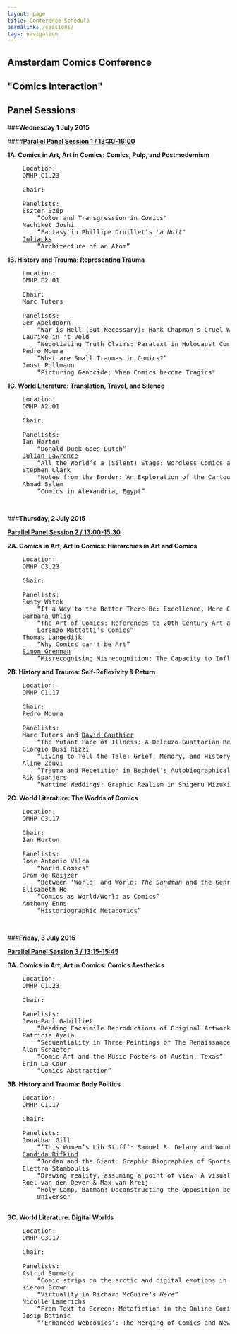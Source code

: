```yaml
---
layout: page
title: Conference Schedule
permalink: /sessions/
tags: navigation
---
```


## Amsterdam Comics Conference

## "Comics Interaction"

## Panel Sessions

###__Wednesday 1 July 2015__


####<u><b>Parallel Panel Session 1 / 13:30-16:00</b></u>
  	
__1A. Comics in Art, Art in Comics: Comics, Pulp, and Postmodernism__

<pre>
	Location:
	OMHP C1.23

	Chair:

	Panelists:
	Eszter Szép
		“Color and Transgression in Comics"
	Nachiket Joshi
		“Fantasy in Phillipe Druillet’s <i>La Nuit</i>"
	<a href="http://www.juliacks.com">Juliacks</a>
		“Architecture of an Atom”
</pre>

__1B. History and Trauma: Representing Trauma__

<pre>
	Location:
	OMHP E2.01

	Chair:
	Marc Tuters

	Panelists:
	Ger Apeldoorn
		“War is Hell (But Necessary): Hank Chapman's Cruel War Comics of the Early Fifties”
	Laurike in 't Veld
		“Negotiating Truth Claims: Paratext in Holocaust Comics”
	Pedro Moura
		“What are Small Traumas in Comics?”
	Joost Pollmann
		“Picturing Genocide: When Comics become Tragics"
</pre>


__1C. World Literature: Translation, Travel, and Silence__

<pre>
	Location:
	OMHP A2.01

	Chair:

	Panelists:
	Ian Horton
		“Donald Duck Goes Dutch”
	<a href="http://www.julianlawrence.net/">Julian Lawrence</a>
		“All the World’s a (Silent) Stage: Wordless Comics as World Literature”
	Stephen Clark
		"Notes from the Border: An Exploration of the Cartoonist's Interpersonal Communication"
	Ahmad Salem
		“Comics in Alexandria, Egypt”
</pre>
 
<br>

###__Thursday, 2 July 2015__

<u><b>Parallel Panel Session 2 / 13:00-15:30</b></u>

__2A. Comics in Art, Art in Comics: Hierarchies in Art and Comics__

<pre>
	Location:
	OMHP C3.23

	Chair:

	Panelists:
	Rusty Witek
		“If a Way to the Better There Be: Excellence, Mere Competence, and The Worst Comics Ever Made”
	Barbara Uhlig
		“The Art of Comics: References to 20th Century Art and Their Narrative Significance in
		Lorenzo Mattotti’s Comics”
	Thomas Langedijk
		“Why Comics can't be Art”		
	<a href="www.simongrennan.com">Simon Grennan</a>
		“Misrecognising Misrecognition: The Capacity to Influence in the Milieux of Comics and Fine Art”
</pre>

__2B. History and Trauma: Self-Reflexivity & Return__

<pre>
	Location:
	OMHP C1.17

	Chair:
	Pedro Moura

	Panelists:
	Marc Tuters and <a href="http://gauthiier.info">David Gauthier</a>
		“The Mutant Face of Illness: A Deleuzo-Guattarian Reading of David B’s <i>Epileptic</i>”
	Giorgio Busi Rizzi
		“Living to Tell the Tale: Grief, Memory, and History in Gipi's <i>S</i>”
	Aline Zouvi
		“Trauma and Repetition in Bechdel’s Autobiographical Comics”
	Rik Spanjers
		“Wartime Weddings: Graphic Realism in Shigeru Mizuki’s <i>Onwards Towards Our Noble Deaths</i>”
</pre>
	
__2C. World Literature: The Worlds of Comics__

<pre>
	Location:
	OMHP C3.17

	Chair:
	Ian Horton

	Panelists:
	Jose Antonio Vilca
		“World Comics”
	Bram de Keijzer
		“Between ‘World’ and World: <i>The Sandman</i> and the Genre of the Fantastic”
	Elisabeth Ho
		“Comics as World/World as Comics”
	Anthony Enns
		“Historiographic Metacomics”
</pre>
 
<br>

###__Friday, 3 July 2015__

<u><b>Parallel Panel Session 3 / 13:15-15:45</b></u>

__3A. Comics in Art, Art in Comics: Comics Aesthetics__

<pre>
	Location:
	OMHP C1.23

	Chair:

	Panelists:
	Jean-Paul Gabilliet
		“Reading Facsimile Reproductions of Original Artwork: The Comics Fan as Esthete”
	Patricia Ayala
		“Sequentiality in Three Paintings of The Renaissance”
	Alan Schaefer
		“Comic Art and the Music Posters of Austin, Texas”
	Erin La Cour
		“Comics Abstraction”
</pre>

__3B. History and Trauma: Body Politics__

<pre>
	Location:
	OMHP C1.17

	Chair:
	
	Panelists:
	Jonathan Gill
		“’This Women’s Lib Stuff’: Samuel R. Delany and Wonder Woman”
	<a href="http://www.projectgraphicbio.com">Candida Rifkind</a>
		“Jordan and the Giant: Graphic Biographies of Sports, Spectacle, and Trauma”
	Elettra Stamboulis
		“Drawing reality, assuming a point of view: A visual militant practice”
	Roel van den Oever & Max van Kreij
		“Holy Camp, Batman! Deconstructing the Opposition between Seriousness and Silliness in the Batman
		Universe"

</pre>

__3C. World Literature: Digital Worlds__

<pre>
	Location:
	OMHP C3.17

	Chair:

	Panelists:
	Astrid Surmatz
		“Comic strips on the arctic and digital emotions in childhood media"
	Kieron Brown
		“Virtuality in Richard McGuire’s <i>Here</i>”
	Nicolle Lamerichs
		“From Text to Screen: Metafiction in the Online Comics Homestuck and The Property of Hate”
	Josip Batinic
		“‘Enhanced Webcomics’: The Merging of Comics and New Media”
</pre>